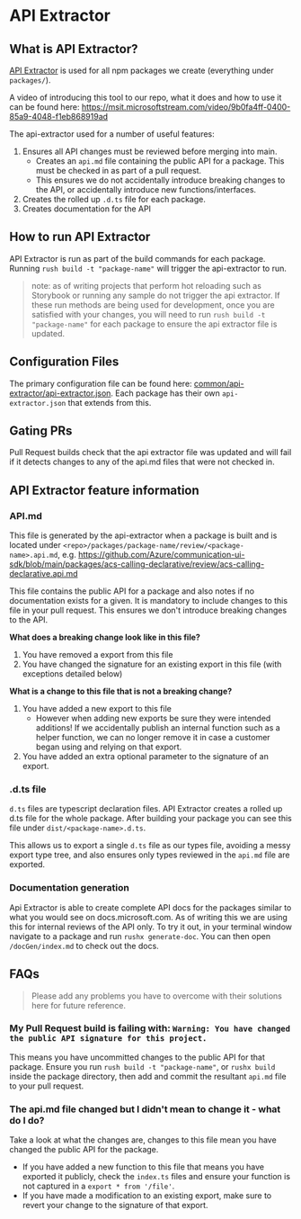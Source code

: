 # API Extractor

## What is API Extractor?

[API Extractor](https://api-extractor.com/) is used for all npm packages we create (everything under `packages/`).

A video of introducing this tool to our repo, what it does and how to use it can be found here: <https://msit.microsoftstream.com/video/9b0fa4ff-0400-85a9-4048-f1eb868919ad>

The api-extractor used for a number of useful features:

1. Ensures all API changes must be reviewed before merging into main.
    * Creates an `api.md` file containing the public API for a package. This must be checked in as part of a pull request.
    * This ensures we do not accidentally introduce breaking changes to the API, or accidentally introduce new functions/interfaces.
1. Creates the rolled up `.d.ts` file for each package.
1. Creates documentation for the API

## How to run API Extractor

API Extractor is run as part of the build commands for each package. Running `rush build -t "package-name"` will trigger the api-extractor to run.
> note: as of writing projects that perform hot reloading such as Storybook or running any sample do not trigger the api extractor. If these run methods are being used for development, once you are satisfied with your changes, you will need to run `rush build -t "package-name"` for each package to ensure the api extractor file is updated.

## Configuration Files

The primary configuration file can be found here: [common/api-extractor/api-extractor.json](https://github.com/Azure/communication-ui-sdk/blob/main/common/api-extractor/api-extractor.json). Each package has their own `api-extractor.json` that extends from this.

## Gating PRs

Pull Request builds check that the api extractor file was updated and will fail if it detects changes to any of the api.md files that were not checked in.

## API Extractor feature information

### API.md

This file is generated by the api-extractor when a package is built and is located under `<repo>/packages/package-name/review/<package-name>.api.md`, e.g. <https://github.com/Azure/communication-ui-sdk/blob/main/packages/acs-calling-declarative/review/acs-calling-declarative.api.md>

This file contains the public API for a package and also notes if no documentation exists for a given. It is mandatory to include changes to this file in your pull request. This ensures we don't introduce breaking changes to the API.

**What does a breaking change look like in this file?**

1. You have removed a export from this file
1. You have changed the signature for an existing export in this file (with exceptions detailed below)

**What is a change to this file that is not a breaking change?**

1. You have added a new export to this file
    * However when adding new exports be sure they were intended additions! If we accidentally publish an internal function such as a helper function, we can no longer remove it in case a customer began using and relying on that export.
1. You have added an extra optional parameter to the signature of an export.

### .d.ts file

`d.ts` files are typescript declaration files. API Extractor creates a rolled up d.ts file for the whole package. After building your package you can see this file under `dist/<package-name>.d.ts`.

This allows us to export a single `d.ts` file as our types file, avoiding a messy export type tree, and also ensures only types reviewed in the `api.md` file are exported.

### Documentation generation

Api Extractor is able to create complete API docs for the packages similar to what you would see on docs.microsoft.com. As of writing this we are using this for internal reviews of the API only. To try it out, in your terminal window navigate to a package and run `rushx generate-doc`. You can then open `/docGen/index.md` to check out the docs.

## FAQs

> Please add any problems you have to overcome with their solutions here for future reference.

### My Pull Request build is failing with: `Warning: You have changed the public API signature for this project.`

This means you have uncommitted changes to the public API for that package. Ensure you run `rush build -t "package-name"`, or `rushx build` inside the package directory, then add and commit the resultant `api.md` file to your pull request.

### The api.md file changed but I didn't mean to change it - what do I do?

Take a look at what the changes are, changes to this file mean you have changed the public API for the package.

* If you have added a new function to this file that means you have exported it publicly, check the `index.ts` files and ensure your function is not captured in a `export * from '/file'`.
* If you have made a modification to an existing export, make sure to revert your change to the signature of that export.

